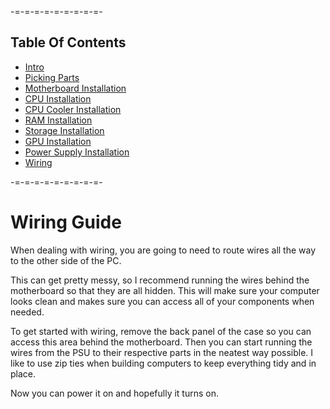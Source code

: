 -=-=-=-=-=-=-=-=-=-

Table Of Contents
-------------------
* [Intro](./README.md)
* [Picking Parts](./parts.md)
* [Motherboard Installation](./mobo.md)
* [CPU Installation](./cpu.md)
* [CPU Cooler Installation](./cooler.md)
* [RAM Installation](./ram.md)
* [Storage Installation](./storage.md)
* [GPU Installation](./gpu.md)
* [Power Supply Installation](./psu.md)
* [Wiring](./wiring.md)

-=-=-=-=-=-=-=-=-=-

Wiring Guide
=============

When dealing with wiring, you are going to need to route wires all the way to the other side of the PC.

This can get pretty messy, so I recommend running the wires behind the motherboard so that they are all hidden. This will make sure your computer looks clean and makes sure you can access all of your components when needed.

To get started with wiring, remove the back panel of the case so you can access this area behind the motherboard. Then you can start running the wires from the PSU to their respective parts in the neatest way possible. I like to use zip ties when building computers to keep everything tidy and in place.

Now you can power it on and hopefully it turns on.